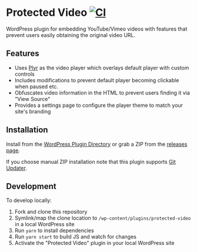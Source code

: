 # Protected Video [![CI](https://github.com/AlecRust/protected-video/actions/workflows/ci.yml/badge.svg)](https://github.com/AlecRust/protected-video/actions/workflows/ci.yml)

WordPress plugin for embedding YouTube/Vimeo videos with features that prevent users easily obtaining the original video URL.

## Features

- Uses [Plyr](https://github.com/sampotts/plyr) as the video player which overlays default player with custom controls
- Includes modifications to prevent default player becoming clickable when paused etc.
- Obfuscates video information in the HTML to prevent users finding it via "View Source"
- Provides a settings page to configure the player theme to match your site's branding

## Installation

Install from the [WordPress Plugin Directory](https://wordpress.org/plugins/protected-video/) or grab a ZIP from the
[releases page](https://github.com/AlecRust/protected-video/releases).

If you choose manual ZIP installation note that this plugin supports [Git Updater](https://github.com/afragen/git-updater).

## Development

To develop locally:

1. Fork and clone this repository
2. Symlink/map the clone location to `/wp-content/plugins/protected-video` in a local WordPress site
3. Run `yarn` to install dependencies
4. Run `yarn start` to build JS and watch for changes
5. Activate the "Protected Video" plugin in your local WordPress site
